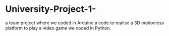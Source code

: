 # University-Project-1-
a team project where we coded in Arduino a code to realise a 3D motionless platform to play a video game we coded in Python.
